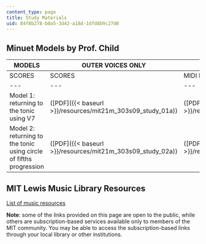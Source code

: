 ```yaml
---
content_type: page
title: Study Materials
uid: 84f8b278-b0a5-3d42-a18d-1dfd8b9c27d0
---
```


Minuet Models by Prof. Child
----------------------------

| MODELS | OUTER VOICES ONLY | COMPLETE STRING QUARTET |
| --- | --- | --- |
| SCORES | SCORES | MIDI RENDITIONS |
| --- | --- | --- |
| Model 1: returning to the tonic using V7 | ([PDF]({{< baseurl >}}/resources/mit21m_303s09_study_01a)) | ([PDF]({{< baseurl >}}/resources/mit21m_303s09_study_01b)) | ([MP3 - 1.1MB]({{< baseurl >}}/resources/study_1b)) |
| Model 2: returning to the tonic using circle of fifths progression | ([PDF]({{< baseurl >}}/resources/mit21m_303s09_study_02a)) | ([PDF]({{< baseurl >}}/resources/mit21m_303s09_study_02b)) | ([MP3 - 1.1MB]({{< baseurl >}}/resources/study_2b)) 

MIT Lewis Music Library Resources
---------------------------------

[List of music resources](http://libguides.mit.edu/music)

**Note**: some of the links provided on this page are open to the public, while others are subscription-based services available only to members of the MIT community. You may be able to access the subscription-based links through your local library or other institutions.
